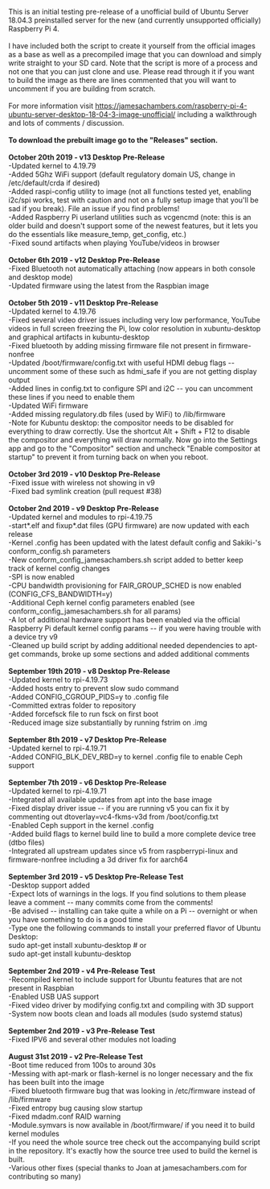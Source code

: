 This is an initial testing pre-release of a unofficial build of Ubuntu Server 18.04.3 preinstalled server for the new (and currently unsupported officially) Raspberry Pi 4.<br>
<br>
I have included both the script to create it yourself from the official images as a base as well as a precompiled image that you can download and simply write straight to your SD card.  Note that the script is more of a process and not one that you can just clone and use.  Please read through it if you want to build the image as there are lines commented that you will want to uncomment if you are building from scratch.<br>
<br>
For more information visit https://jamesachambers.com/raspberry-pi-4-ubuntu-server-desktop-18-04-3-image-unofficial/ including a walkthrough and lots of comments / discussion.<br>
<br>
<strong>To download the prebuilt image go to the "Releases" section.</strong><br>
<br>
<strong>October 20th 2019 - v13 Desktop Pre-Release</strong><br>
-Updated kernel to 4.19.79<br>
-Added 5Ghz WiFi support (default regulatory domain US, change in /etc/default/crda if desired)<br>
-Added raspi-config utility to image (not all functions tested yet, enabling i2c/spi works, test with caution and not on a fully setup image that you'll be sad if you break).  File an issue if you find problems!<br>
-Added Raspberry Pi userland utilities such as vcgencmd (note: this is an older build and doesn't support some of the newest features, but it lets you do the essentials like measure_temp, get_config, etc.)<br>
-Fixed sound artifacts when playing YouTube/videos in browser<br>
<br>
<strong>October 6th 2019 - v12 Desktop Pre-Release</strong><br>
-Fixed Bluetooth not automatically attaching (now appears in both console and desktop mode)<br>
-Updated firmware using the latest from the Raspbian image<br>
<br>
<strong>October 5th 2019 - v11 Desktop Pre-Release</strong><br>
-Updated kernel to 4.19.76<br>
-Fixed several video driver issues including very low performance, YouTube videos in full screen freezing the Pi, low color resolution in xubuntu-desktop and graphical artifacts in kubuntu-desktop<br>
-Fixed bluetooth by adding missing firmware file not present in firmware-nonfree<br>
-Updated /boot/firmware/config.txt with useful HDMI debug flags -- uncomment some of these such as hdmi_safe if you are not getting display output<br>
-Added lines in config.txt to configure SPI and i2C -- you can uncomment these lines if you need to enable them<br>
-Updated WiFi firmware<br>
-Added missing regulatory.db files (used by WiFi) to /lib/firmware<br>
-Note for Kubuntu desktop: the compositor needs to be disabled for everything to draw correctly.  Use the shortcut Alt + Shift + F12 to disable the compositor and everything will draw normally.  Now go into the Settings app and go to the "Compositor" section and uncheck "Enable compositor at startup" to prevent it from turning back on when you reboot.<br>
<br>
<strong>October 3rd 2019 - v10 Desktop Pre-Release</strong><br>
-Fixed issue with wireless not showing in v9<br>
-Fixed bad symlink creation (pull request #38)<br>
<br>
<strong>October 2nd 2019 - v9 Desktop Pre-Release</strong><br>
-Updated kernel and modules to rpi-4.19.75<br>
-start*.elf and fixup*.dat files (GPU firmware) are now updated with each release<br>
-Kernel .config has been updated with the latest default config and Sakiki-'s conform_config.sh parameters<br>
-New conform_config_jamesachambers.sh script added to better keep track of kernel config changes<br>
-SPI is now enabled<br>
-CPU bandwidth provisioning for FAIR_GROUP_SCHED is now enabled (CONFIG_CFS_BANDWIDTH=y)<br>
-Additional Ceph kernel config parameters enabled (see conform_config_jamesachambers.sh for all params)<br>
-A lot of additional hardware support has been enabled via the official Raspberry Pi default kernel config params -- if you were having trouble with a device try v9<br>
-Cleaned up build script by adding additional needed dependencies to apt-get commands, broke up some sections and added additional comments<br>
<br>
<strong>September 19th 2019 - v8 Desktop Pre-Release</strong><br>
-Updated kernel to rpi-4.19.73<br>
-Added hosts entry to prevent slow sudo command<br>
-Added CONFIG_CGROUP_PIDS=y to .config file<br>
-Committed extras folder to repository<br>
-Added forcefsck file to run fsck on first boot<br>
-Reduced image size substantially by running fstrim on .img<br>
<br>
<strong>September 8th 2019 - v7 Desktop Pre-Release</strong><br>
-Updated kernel to rpi-4.19.71<br>
-Added CONFIG_BLK_DEV_RBD=y to kernel .config file to enable Ceph support<br>
<br>
<strong>September 7th 2019 - v6 Desktop Pre-Release</strong><br>
-Updated kernel to rpi-4.19.71<br>
-Integrated all available updates from apt into the base image<br>
-Fixed display driver issue -- if you are running v5 you can fix it by commenting out dtoverlay=vc4-fkms-v3d from /boot/config.txt<br>
-Enabled Ceph support in the kernel .config<br>
-Added build flags to kernel build line to build a more complete device tree (dtbo files)<br>
-Integrated all upstream updates since v5 from raspberrypi-linux and firmware-nonfree including a 3d driver fix for aarch64<br>
<br>
<strong>September 3rd 2019 - v5 Desktop Pre-Release Test</strong><br>
-Desktop support added<br>
-Expect lots of warnings in the logs.  If you find solutions to them please leave a comment -- many commits come from the comments!<br>
-Be advised -- installing can take quite a while on a Pi -- overnight or when you have something to do is a good time<br>
-Type one the following commands to install your preferred flavor of Ubuntu Desktop:<br>
sudo apt-get install xubuntu-desktop # or<br>
sudo apt-get install kubuntu-desktop<br>
<br>
<strong>September 2nd 2019 - v4 Pre-Release Test</strong><br>
-Recompiled kernel to include support for Ubuntu features that are not present in Raspbian<br>
-Enabled USB UAS support<br>
-Fixed video driver by modifying config.txt and compiling with 3D support<br>
-System now boots clean and loads all modules (sudo systemd status)<br>
<br>
<strong>September 2nd 2019 - v3 Pre-Release Test</strong><br>
-Fixed IPV6 and several other modules not loading<br>
<br>
<strong>August 31st 2019 - v2 Pre-Release Test</strong><br>
-Boot time reduced from 100s to around 30s<br>
-Messing with apt-mark or flash-kernel is no longer necessary and the fix has been built into the image<br>
-Fixed bluetooth firmware bug that was looking in /etc/firmware instead of /lib/firmware<br>
-Fixed entropy bug causing slow startup<br>
-Fixed mdadm.conf RAID warning<br>
-Module.symvars is now available in /boot/firmware/ if you need it to build kernel modules<br>
-If you need the whole source tree check out the accompanying build script in the repository. It's exactly how the source tree used to build the kernel is built.<br>
-Various other fixes (special thanks to Joan at jamesachambers.com for contributing so many)<br>
